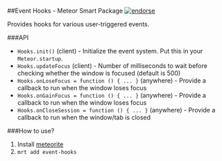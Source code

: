 ##Event Hooks - Meteor Smart Package
[![endorse](https://api.coderwall.com/benjaminrh/endorsecount.png)](https://coderwall.com/benjaminrh)

Provides hooks for various user-triggered events.

###API

 * `Hooks.init()` (client) - Initialize the event system. Put this in your `Meteor.startup`.
 * `Hooks.updateFocus` (client) - Number of milliseconds to wait before checking whether the window is focused (default is 500)
 * `Hooks.onLoseFocus = function () { ... }` (anywhere) - Provide a callback to run when the window loses focus
 * `Hooks.onGainFocus = function () { ... }` (anywhere) - Provide a callback to run when the window loses focus
 * `Hooks.onCloseSession = function () { ... }` (anywhere) - Provide a callback to run when the window/tab is closed

###How to use?

1. Install [meteorite](https://github.com/oortcloud/meteorite)
2. `mrt add event-hooks`
